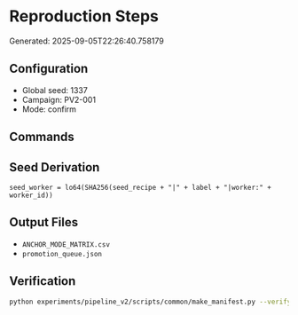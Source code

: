 # Reproduction Steps

Generated: 2025-09-05T22:26:40.758179

## Configuration
- Global seed: 1337
- Campaign: PV2-001
- Mode: confirm

## Commands

## Seed Derivation
```
seed_worker = lo64(SHA256(seed_recipe + "|" + label + "|worker:" + worker_id))
```

## Output Files
- `ANCHOR_MODE_MATRIX.csv`
- `promotion_queue.json`

## Verification
```bash
python experiments/pipeline_v2/scripts/common/make_manifest.py --verify MANIFEST.sha256
```
